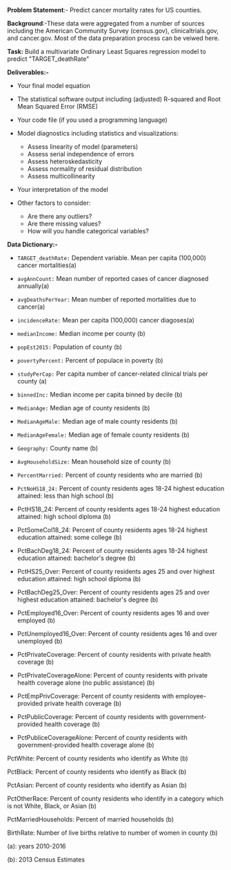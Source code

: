 **Problem Statement**:- Predict cancer mortality rates for US counties.

**Background**:-These data were aggregated from a number of sources including the American Community Survey (census.gov), clinicaltrials.gov, and cancer.gov. Most of the data preparation process can be veiwed here.

**Task:** Build a multivariate Ordinary Least Squares regression model to predict "TARGET_deathRate"

**Deliverables:-**

- Your final model equation

- The statistical software output including (adjusted) R-squared and Root Mean Squared Error (RMSE)

- Your code file (if you used a programming language)

- Model diagnostics including statistics and visualizations:
  - Assess linearity of model (parameters)
  - Assess serial independence of errors
  - Assess heteroskedasticity
  - Assess normality of residual distribution
  - Assess multicollinearity
- Your interpretation of the model

- Other factors to consider:
  - Are there any outliers?
  - Are there missing values?
  - How will you handle categorical variables?

**Data Dictionary:-**

- `TARGET_deathRate:` Dependent variable. Mean per capita (100,000) cancer mortalities(a)

- `avgAnnCount:` Mean number of reported cases of cancer diagnosed annually(a)

- `avgDeathsPerYear:` Mean number of reported mortalities due to cancer(a)

- `incidenceRate:` Mean per capita (100,000) cancer diagoses(a)

- `medianIncome:` Median income per county (b)

- `popEst2015:` Population of county (b)

- `povertyPercent:` Percent of populace in poverty (b)

- `studyPerCap:` Per capita number of cancer-related clinical trials per county (a)

- `binnedInc:` Median income per capita binned by decile (b)

- `MedianAge:` Median age of county residents (b)

- `MedianAgeMale:` Median age of male county residents (b)

- `MedianAgeFemale:` Median age of female county residents (b)

- `Geography:` County name (b)

- `AvgHouseholdSize:` Mean household size of county (b)

- `PercentMarried:` Percent of county residents who are married (b)

- `PctNoHS18_24:` Percent of county residents ages 18-24 highest education attained: less than high school (b)

- PctHS18_24: Percent of county residents ages 18-24 highest education attained: high school diploma (b)

- PctSomeCol18_24: Percent of county residents ages 18-24 highest education attained: some college (b)

- PctBachDeg18_24: Percent of county residents ages 18-24 highest education attained: bachelor's degree (b)

- PctHS25_Over: Percent of county residents ages 25 and over highest education attained: high school diploma (b)

- PctBachDeg25_Over: Percent of county residents ages 25 and over highest education attained: bachelor's degree (b)

- PctEmployed16_Over: Percent of county residents ages 16 and over employed (b)

- PctUnemployed16_Over: Percent of county residents ages 16 and over unemployed (b)

- PctPrivateCoverage: Percent of county residents with private health coverage (b)

- PctPrivateCoverageAlone: Percent of county residents with private health coverage alone (no public assistance) (b)

- PctEmpPrivCoverage: Percent of county residents with employee-provided private health coverage (b)

- PctPublicCoverage: Percent of county residents with government-provided health coverage (b)

- PctPubliceCoverageAlone: Percent of county residents with government-provided health coverage alone (b)

PctWhite: Percent of county residents who identify as White (b)

PctBlack: Percent of county residents who identify as Black (b)

PctAsian: Percent of county residents who identify as Asian (b)

PctOtherRace: Percent of county residents who identify in a category which is not White, Black, or Asian (b)

PctMarriedHouseholds: Percent of married households (b)

BirthRate: Number of live births relative to number of women in county (b)

(a): years 2010-2016

(b): 2013 Census Estimates
